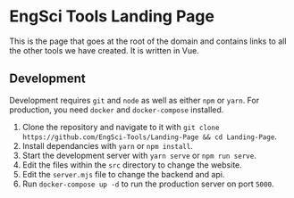 # EngSci Tools Landing Page
This is the page that goes at the root of the domain and contains links to all the other tools we have created.
It is written in Vue.

## Development
Development requires `git` and `node` as well as either `npm` or `yarn`. For production, you need `docker` and `docker-compose` installed.
1. Clone the repository and navigate to it with `git clone https://github.com/EngSci-Tools/Landing-Page && cd Landing-Page`.
2. Install dependancies with `yarn` or `npm install`.
3. Start the development server with `yarn serve` or `npm run serve`.
4. Edit the files within the `src` directory to change the website.
5. Edit the `server.mjs` file to change the backend and api.
6. Run `docker-compose up -d` to run the production server on port `5000`.
